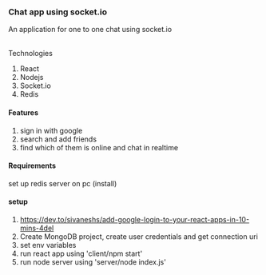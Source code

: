 ### Chat app using socket.io ###

An application for one to one chat using socket.io </br></br>

Technologies
1. React
2. Nodejs
3. Socket.io
4. Redis

#### Features ####
1. sign in with google
2. search and add friends
3. find which of them is online and chat in realtime

#### Requirements ####

set up redis server on pc (install)


#### setup ####

1. https://dev.to/sivaneshs/add-google-login-to-your-react-apps-in-10-mins-4del
2. Create MongoDB project, create user credentials and get connection uri
3. set env variables
4. run react app using 'client/npm start'
5. run node server using 'server/node index.js'
